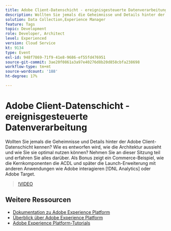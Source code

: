 ```yaml
---
title: Adobe Client-Datenschicht - ereignisgesteuerte Datenverarbeitung
description: Wollten Sie jemals die Geheimnisse und Details hinter der Adobe Client-Datenschicht kennen? Wie es entworfen wird, wie die Architektur aussieht und wie Sie sie optimal nutzen können? Nehmen Sie an dieser Sitzung teil und erfahren Sie alles darüber. Als Bonus zeigt ein Commerce-Beispiel, wie die Kernkomponenten die ACDL und später die Launch-Erweiterung mit anderen Anwendungen wie Adobe interagieren [!DNL Analytics] oder Adobe Target.
solution: Data Collection,Experience Manager
feature: Tags
topic: Development
role: Developer, Architect
level: Experienced
version: Cloud Service
kt: 9134
type: Event
exl-id: 948f7869-71f9-41e8-9686-ef55fd476951
source-git-commit: 3ae20f0861a3a97e40276d8b20d858cbfa238698
workflow-type: tm+mt
source-wordcount: '188'
ht-degree: 17%

---
```


# Adobe Client-Datenschicht - ereignisgesteuerte Datenverarbeitung

Wollten Sie jemals die Geheimnisse und Details hinter der Adobe Client-Datenschicht kennen? Wie es entworfen wird, wie die Architektur aussieht und wie Sie sie optimal nutzen können? Nehmen Sie an dieser Sitzung teil und erfahren Sie alles darüber. Als Bonus zeigt ein Commerce-Beispiel, wie die Kernkomponenten die ACDL und später die Launch-Erweiterung mit anderen Anwendungen wie Adobe interagieren [!DNL Analytics] oder Adobe Target.

>[!VIDEO](https://video.tv.adobe.com/v/337585/?quality=12&learn=on&hidetitle=true)

## Weitere Ressourcen

- [Dokumentation zu Adobe Experience Platform](https://experienceleague.adobe.com/docs/experience-platform.html?lang=de)
- [Überblick über Adobe Experience Platform](https://experienceleague.adobe.com/docs/experience-platform/landing/home.html?lang=de)
- [Adobe Experience Platform-Tutorials](https://experienceleague.adobe.com/docs/platform-learn/tutorials/overview.html?lang=de)

